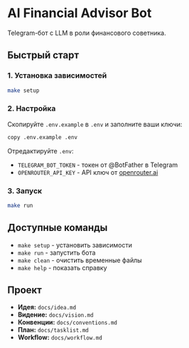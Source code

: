 # AI Financial Advisor Bot

Telegram-бот с LLM в роли финансового советника.

## Быстрый старт

### 1. Установка зависимостей

```bash
make setup
```

### 2. Настройка

Скопируйте `.env.example` в `.env` и заполните ваши ключи:

```bash
copy .env.example .env
```

Отредактируйте `.env`:
- `TELEGRAM_BOT_TOKEN` - токен от @BotFather в Telegram
- `OPENROUTER_API_KEY` - API ключ от [openrouter.ai](https://openrouter.ai)

### 3. Запуск

```bash
make run
```

## Доступные команды

- `make setup` - установить зависимости
- `make run` - запустить бота
- `make clean` - очистить временные файлы
- `make help` - показать справку

## Проект

- **Идея:** `docs/idea.md`
- **Видение:** `docs/vision.md`
- **Конвенции:** `docs/conventions.md`
- **План:** `docs/tasklist.md`
- **Workflow:** `docs/workflow.md`

